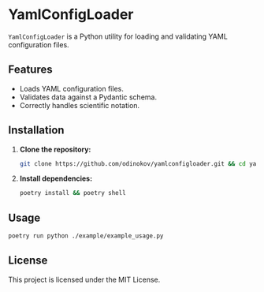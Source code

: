 # YamlConfigLoader

`YamlConfigLoader` is a Python utility for loading and validating YAML configuration files.

## Features

- Loads YAML configuration files.
- Validates data against a Pydantic schema.
- Correctly handles scientific notation.

## Installation

1. **Clone the repository:**

    ```bash
    git clone https://github.com/odinokov/yamlconfigloader.git && cd yamlconfigloader
    ```

2. **Install dependencies:**

    ```bash
    poetry install && poetry shell
    ```

## Usage

```bash
poetry run python ./example/example_usage.py
```

## License

This project is licensed under the MIT License.
